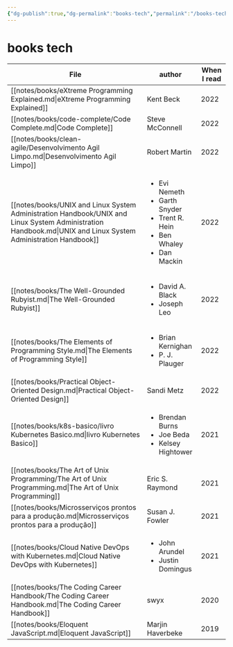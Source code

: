 ```yaml
---
{"dg-publish":true,"dg-permalink":"books-tech","permalink":"/books-tech/","dgHomeLink":true,"dgPassFrontmatter":false,"dgShowBacklinks":true,"dgShowLocalGraph":false}
---
```


# books tech

| File                                                                                                                                                          | author                                                                                                        | When I read |
| ------------------------------------------------------------------------------------------------------------------------------------------------------------- | ------------------------------------------------------------------------------------------------------------- | ----------- |
| [[notes/books/eXtreme Programming Explained.md\|eXtreme Programming Explained]]                                                                               | Kent Beck                                                                                                     | 2022        |
| [[notes/books/code-complete/Code Complete.md\|Code Complete]]                                                                                                 | Steve McConnell                                                                                               | 2022        |
| [[notes/books/clean-agile/Desenvolvimento Agil Limpo.md\|Desenvolvimento Agil Limpo]]                                                                         | Robert Martin                                                                                                 | 2022        |
| [[notes/books/UNIX and Linux System Administration Handbook/UNIX and Linux System Administration Handbook.md\|UNIX and Linux System Administration Handbook]] | <ul><li>Evi Nemeth</li><li>Garth Snyder</li><li>Trent R. Hein</li><li>Ben Whaley</li><li>Dan Mackin</li></ul> | 2022        |
| [[notes/books/The Well-Grounded Rubyist.md\|The Well-Grounded Rubyist]]                                                                                       | <ul><li>David A. Black</li><li>Joseph Leo</li></ul>                                                           | 2022        |
| [[notes/books/The Elements of Programming Style.md\|The Elements of Programming Style]]                                                                       | <ul><li>Brian Kernighan</li><li>P. J. Plauger</li></ul>                                                       | 2022        |
| [[notes/books/Practical Object-Oriented Design.md\|Practical Object-Oriented Design]]                                                                         | Sandi Metz                                                                                                    | 2022        |
| [[notes/books/k8s-basico/livro Kubernetes Basico.md\|livro Kubernetes Basico]]                                                                                | <ul><li>Brendan Burns</li><li>Joe Beda</li><li>Kelsey Hightower</li></ul>                                     | 2021        |
| [[notes/books/The Art of Unix Programming/The Art of Unix Programming.md\|The Art of Unix Programming]]                                                       | Eric S. Raymond                                                                                               | 2021        |
| [[notes/books/Microsserviços prontos para a produção.md\|Microsserviços prontos para a produção]]                                                             | Susan J. Fowler                                                                                               | 2021        |
| [[notes/books/Cloud Native DevOps with Kubernetes.md\|Cloud Native DevOps with Kubernetes]]                                                                   | <ul><li>John Arundel</li><li>Justin Domingus</li></ul>                                                        | 2021        |
| [[notes/books/The Coding Career Handbook/The Coding Career Handbook.md\|The Coding Career Handbook]]                                                          | swyx                                                                                                          | 2020        |
| [[notes/books/Eloquent JavaScript.md\|Eloquent JavaScript]]                                                                                                   | Marjin Haverbeke                                                                                              | 2019        |

